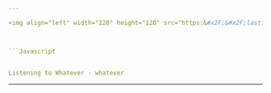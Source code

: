```yaml
---

<img align="left" width="120" height="120" src="https:&#x2F;&#x2F;lastfm.freetls.fastly.net&#x2F;i&#x2F;u&#x2F;174s&#x2F;6ad51bc4891f5e8cf59e479311709ce9.jpg">



```Javascript


Listening to Whatever - whatever


```

---
```

